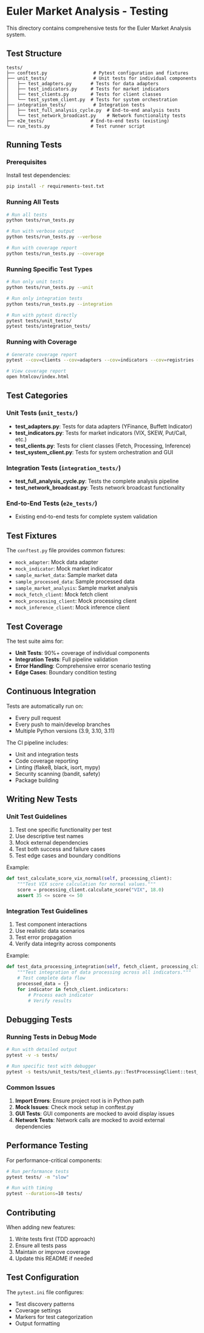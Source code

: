 # Euler Market Analysis - Testing

This directory contains comprehensive tests for the Euler Market Analysis system.

## Test Structure

```
tests/
├── conftest.py                 # Pytest configuration and fixtures
├── unit_tests/                 # Unit tests for individual components
│   ├── test_adapters.py       # Tests for data adapters
│   ├── test_indicators.py     # Tests for market indicators
│   ├── test_clients.py        # Tests for client classes
│   └── test_system_client.py  # Tests for system orchestration
├── integration_tests/          # Integration tests
│   ├── test_full_analysis_cycle.py  # End-to-end analysis tests
│   └── test_network_broadcast.py    # Network functionality tests
├── e2e_tests/                 # End-to-end tests (existing)
└── run_tests.py               # Test runner script
```

## Running Tests

### Prerequisites

Install test dependencies:
```bash
pip install -r requirements-test.txt
```

### Running All Tests

```bash
# Run all tests
python tests/run_tests.py

# Run with verbose output
python tests/run_tests.py --verbose

# Run with coverage report
python tests/run_tests.py --coverage
```

### Running Specific Test Types

```bash
# Run only unit tests
python tests/run_tests.py --unit

# Run only integration tests
python tests/run_tests.py --integration

# Run with pytest directly
pytest tests/unit_tests/
pytest tests/integration_tests/
```

### Running with Coverage

```bash
# Generate coverage report
pytest --cov=clients --cov=adapters --cov=indicators --cov=registries --cov-report=html

# View coverage report
open htmlcov/index.html
```

## Test Categories

### Unit Tests (`unit_tests/`)

- **test_adapters.py**: Tests for data adapters (YFinance, Buffett Indicator)
- **test_indicators.py**: Tests for market indicators (VIX, SKEW, Put/Call, etc.)
- **test_clients.py**: Tests for client classes (Fetch, Processing, Inference)
- **test_system_client.py**: Tests for system orchestration and GUI

### Integration Tests (`integration_tests/`)

- **test_full_analysis_cycle.py**: Tests the complete analysis pipeline
- **test_network_broadcast.py**: Tests network broadcast functionality

### End-to-End Tests (`e2e_tests/`)

- Existing end-to-end tests for complete system validation

## Test Fixtures

The `conftest.py` file provides common fixtures:

- `mock_adapter`: Mock data adapter
- `mock_indicator`: Mock market indicator
- `sample_market_data`: Sample market data
- `sample_processed_data`: Sample processed data
- `sample_market_analysis`: Sample market analysis
- `mock_fetch_client`: Mock fetch client
- `mock_processing_client`: Mock processing client
- `mock_inference_client`: Mock inference client

## Test Coverage

The test suite aims for:
- **Unit Tests**: 90%+ coverage of individual components
- **Integration Tests**: Full pipeline validation
- **Error Handling**: Comprehensive error scenario testing
- **Edge Cases**: Boundary condition testing

## Continuous Integration

Tests are automatically run on:
- Every pull request
- Every push to main/develop branches
- Multiple Python versions (3.9, 3.10, 3.11)

The CI pipeline includes:
- Unit and integration tests
- Code coverage reporting
- Linting (flake8, black, isort, mypy)
- Security scanning (bandit, safety)
- Package building

## Writing New Tests

### Unit Test Guidelines

1. Test one specific functionality per test
2. Use descriptive test names
3. Mock external dependencies
4. Test both success and failure cases
5. Test edge cases and boundary conditions

Example:
```python
def test_calculate_score_vix_normal(self, processing_client):
    """Test VIX score calculation for normal values."""
    score = processing_client.calculate_score("VIX", 18.0)
    assert 35 <= score <= 50
```

### Integration Test Guidelines

1. Test component interactions
2. Use realistic data scenarios
3. Test error propagation
4. Verify data integrity across components

Example:
```python
def test_data_processing_integration(self, fetch_client, processing_client):
    """Test integration of data processing across all indicators."""
    # Test complete data flow
    processed_data = {}
    for indicator in fetch_client.indicators:
        # Process each indicator
        # Verify results
```

## Debugging Tests

### Running Tests in Debug Mode

```bash
# Run with detailed output
pytest -v -s tests/

# Run specific test with debugger
pytest -s tests/unit_tests/test_clients.py::TestProcessingClient::test_calculate_score_vix_normal
```

### Common Issues

1. **Import Errors**: Ensure project root is in Python path
2. **Mock Issues**: Check mock setup in conftest.py
3. **GUI Tests**: GUI components are mocked to avoid display issues
4. **Network Tests**: Network calls are mocked to avoid external dependencies

## Performance Testing

For performance-critical components:

```bash
# Run performance tests
pytest tests/ -m "slow"

# Run with timing
pytest --durations=10 tests/
```

## Contributing

When adding new features:

1. Write tests first (TDD approach)
2. Ensure all tests pass
3. Maintain or improve coverage
4. Update this README if needed

## Test Configuration

The `pytest.ini` file configures:
- Test discovery patterns
- Coverage settings
- Markers for test categorization
- Output formatting 